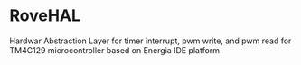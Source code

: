 # RoveHAL
Hardwar Abstraction Layer for timer interrupt, pwm write, and pwm read for TM4C129 microcontroller based on Energia IDE platform
